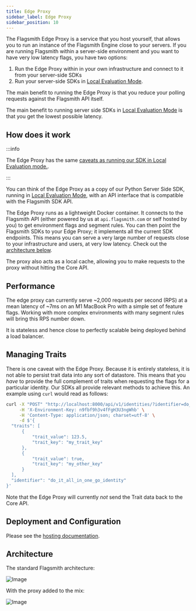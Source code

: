 ```yaml
---
title: Edge Proxy
sidebar_label: Edge Proxy
sidebar_position: 10
---
```


The Flagsmith Edge Proxy is a service that you host yourself, that allows you to run an instance of the Flagsmith Engine close to your servers. If you are running Flagsmith within a server-side environment and you want to have very low latency flags, you have two options:

1. Run the Edge Proxy within in your own infrastructure and connect to it from your server-side SDKs
2. Run your server-side SDKs in [Local Evaluation Mode](/integrating-with-flagsmith/integration-overview).

The main benefit to running the Edge Proxy is that you reduce your polling requests against the Flagsmith API itself.

The main benefit to running server side SDKs in [Local Evaluation Mode](/integrating-with-flagsmith/integration-overview) is that you get the lowest possible latency.

## How does it work

:::info

The Edge Proxy has the same [caveats as running our SDK in Local Evaluation mode.](/integrating-with-flagsmith/integration-overview).

:::

You can think of the Edge Proxy as a copy of our Python Server Side SDK, running in [Local Evaluation Mode](/integrating-with-flagsmith/integration-overview), with an API interface that is compatible with the Flagsmith SDK API.

The Edge Proxy runs as a lightweight Docker container. It connects to the Flagsmith API (either powered by us at `api.flagsmith.com` or self hosted by you) to get environment flags and segment rules. You can then point the Flagsmith SDKs to your Edge Proxy; it implements all the current SDK endpoints. This means you can serve a very large number of requests close to your infrastructure and users, at very low latency. Check out the [architecture below](#architecture).

The proxy also acts as a local cache, allowing you to make requests to the proxy without hitting the Core API.

## Performance

The edge proxy can currently serve ~2,000 requests per second (RPS) at a mean latency of ~7ms on an M1 MacBook Pro with a simple set of feature flags. Working with more complex environments with many segment rules will bring this RPS number down.

It is stateless and hence close to perfectly scalable being deployed behind a load balancer.

## Managing Traits

There is one caveat with the Edge Proxy. Because it is entirely stateless, it is not able to persist trait data into any sort of datastore. This means that you _have_ to provide the full complement of traits when requesting the flags for a particular identity. Our SDKs all provide relevant methods to achieve this. An example using `curl` would read as follows:

```bash
curl -X "POST" "http://localhost:8000/api/v1/identities/?identifier=do_it_all_in_one_go_identity" \
     -H 'X-Environment-Key: n9fbf9h3v4fFgH3U3ngWhb' \
     -H 'Content-Type: application/json; charset=utf-8' \
     -d $'{
  "traits": [
      {
          "trait_value": 123.5,
          "trait_key": "my_trait_key"
      },
      {
          "trait_value": true,
          "trait_key": "my_other_key"
      }
  ],
  "identifier": "do_it_all_in_one_go_identity"
}'
```

Note that the Edge Proxy will currently _not_ send the Trait data back to the Core API.

## Deployment and Configuration

Please see the [hosting documentation](/deployment-self-hosting/edge-proxy).

## Architecture

The standard Flagsmith architecture:

![Image](/img/edge-proxy-existing.svg)

With the proxy added to the mix:

![Image](/img/edge-proxy-proxy.svg)
